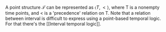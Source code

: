 A point structure $\mathcal T$ can be represented as $\langle T, < \rangle$, where T is a nonempty time points, and < is a 'precedence' relation on T.
Note that a relation between interval is difficult to express using a point-based temporal logic.
For that there's the [[Interval temporal logic]].